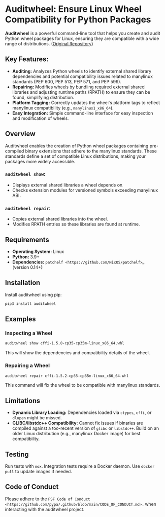 # Auditwheel: Ensure Linux Wheel Compatibility for Python Packages

**Auditwheel** is a powerful command-line tool that helps you create and audit Python wheel packages for Linux, ensuring they are compatible with a wide range of distributions. ([Original Repository](https://github.com/pypa/auditwheel))

## Key Features:

*   **Auditing:** Analyzes Python wheels to identify external shared library dependencies and potential compatibility issues related to manylinux standards (PEP 600, PEP 513, PEP 571, and PEP 599).
*   **Repairing:** Modifies wheels by bundling required external shared libraries and adjusting runtime paths (RPATH) to ensure they can be found, simplifying distribution.
*   **Platform Tagging:** Correctly updates the wheel's platform tags to reflect manylinux compatibility (e.g., `manylinux1_x86_64`).
*   **Easy Integration:** Simple command-line interface for easy inspection and modification of wheels.

## Overview

Auditwheel enables the creation of Python wheel packages containing pre-compiled binary extensions that adhere to the manylinux standards. These standards define a set of compatible Linux distributions, making your packages more widely accessible.

### `auditwheel show`:

*   Displays external shared libraries a wheel depends on.
*   Checks extension modules for versioned symbols exceeding manylinux ABI.

### `auditwheel repair`:

*   Copies external shared libraries into the wheel.
*   Modifies RPATH entries so these libraries are found at runtime.

## Requirements

*   **Operating System:** Linux
*   **Python:** 3.9+
*   **Dependencies:** `patchelf <https://github.com/NixOS/patchelf>`_ (version 0.14+)

## Installation

Install auditwheel using pip:

```bash
pip3 install auditwheel
```

## Examples

### Inspecting a Wheel

```bash
auditwheel show cffi-1.5.0-cp35-cp35m-linux_x86_64.whl
```

This will show the dependencies and compatibility details of the wheel.

### Repairing a Wheel

```bash
auditwheel repair cffi-1.5.2-cp35-cp35m-linux_x86_64.whl
```

This command will fix the wheel to be compatible with manylinux standards.

## Limitations

*   **Dynamic Library Loading:**  Dependencies loaded via `ctypes`, `cffi`, or `dlopen` might be missed.
*   **GLIBC/libstdc++ Compatibility:**  Cannot fix issues if binaries are compiled against a too-recent version of `glibc` or `libstdc++`. Build on an older Linux distribution (e.g., manylinux Docker image) for best compatibility.

## Testing

Run tests with `nox`. Integration tests require a Docker daemon. Use `docker pull` to update images if needed.

## Code of Conduct

Please adhere to the `PSF Code of Conduct <https://github.com/pypa/.github/blob/main/CODE_OF_CONDUCT.md>`_ when interacting with the auditwheel project.